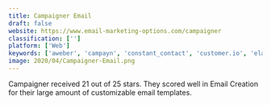 ```yaml
---
title: Campaigner Email
draft: false 
website: https://www.email-marketing-options.com/campaigner
classification: ['']
platform: ['Web']
keywords: ['aweber', 'campayn', 'constant_contact', 'customer.io', 'elastic_email', 'emma', 'gmass', 'klaviyo', 'mailchimp', 'pinpointe', 'robly', 'salesforce_email_studio', 'sendgrid_marketing_campaigns', 'sendinblue', 'sendwithus', 'sendx', 'verticalresponse', 'whatcounts', 'zoho_campaigns', 'icontact']
image: 2020/04/Campaigner-Email.png
---
```

Campaigner received 21 out of 25 stars. They scored well in Email Creation for their large amount of customizable email templates.